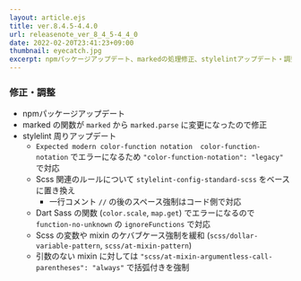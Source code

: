 ```yaml
---
layout: article.ejs
title: ver.8.4.5-4.4.0
url: releasenote_ver_8_4_5-4_4_0
date: 2022-02-20T23:41:23+09:00
thumbnail: eyecatch.jpg
excerpt: npmパッケージアップデート、markedの処理修正、stylelintアップデート・調整
---
```


### 修正・調整

- npmパッケージアップデート
- marked の関数が `marked` から `marked.parse` に変更になったので修正
- stylelint 周りアップデート
    - `Expected modern color-function notation  color-function-notation` でエラーになるため `"color-function-notation": "legacy"` で対応
    - Scss 関連のルールについて `stylelint-config-standard-scss` をベースに置き換え
        - 一行コメント `//` の後のスペース強制はコード側で対応
    - Dart Sass の関数 (`color.scale`, `map.get`) でエラーになるので `function-no-unknown` の `ignoreFunctions` で対応
    - Scss の変数や mixin のケバブケース強制を緩和 (`scss/dollar-variable-pattern`, `scss/at-mixin-pattern`)
    - 引数のない mixin に対しては `"scss/at-mixin-argumentless-call-parentheses": "always"` で括弧付きを強制
